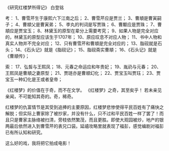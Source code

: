 

《研究红楼梦所得记》 白登铭

考：
1、曹雪芹生于康熙六下江南之后；
2、曹雪芹应是贾兰；
3、曹頫是曹寅嗣子；
4、曹頫父是曹寅弟；
5、李丸的判词是写贾珠；
6、曹颙应是贾珠；
7、曹頫应是贾宝玉；
8、林黛玉的原型在辈分上需要考究；
9、如果人物是完全对应的，林黛玉的原型应该生于1707年；
10、原应叹息不对应人物；
11、书中人物和真实人物并不完全对应；
12、只有曹雪芹和曹頫是完全对应的；
13、脂砚就是石头；
14、《石头记》就是《脂砚记》；
15、脂砚斋实曹頫；
16、《石头记》就是《曹頫传》；

索：
17、弘皙与王熙凤；
18、元春之命运应和年贵妃；
19、胤礽与元春；
20、王熙凤是曹頫之妻原型；
21、贾琏亦是曹頫幻化；
22、贾宝玉叫贾珏；
23、贾宝玉一种幻化是王或者皇帝；

《红楼梦》的价值在于奇，而不在文学。
《红楼梦》之奇，其至矣乎！
若未亲见亲闻，不可能知其奇的。奇，稀奇。

红楼梦的仇富情节是其受到追捧的主要原因，红楼梦悲惨使得平民百姓有了痛快之解脱；但实际上曹家除了被抄家，并没有什么，只不过和平民百姓一样了罢了！而且只是曹家主脉络被扫清，旁枝依然繁茂，而且更胜。即使大观园被炒，地产的银两最后依然进入到曹雪芹的表兄口袋。延禧攻略里就表现了福彭，感觉编剧对福彭已有所认知和研究。
 
 这么好的戏，我将把它拍成电影！
